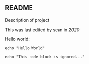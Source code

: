 ## README

Description of project

This was last edited by sean in *2020*

Hello world:

```
echo "Hello World"
```

```
echo "This code block is ignored..."
```
